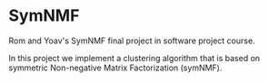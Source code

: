 # SymNMF
Rom and Yoav's SymNMF final project in software project course.

In this project we implement a clustering algorithm that is based on symmetric Non-negative Matrix Factorization (symNMF). 

